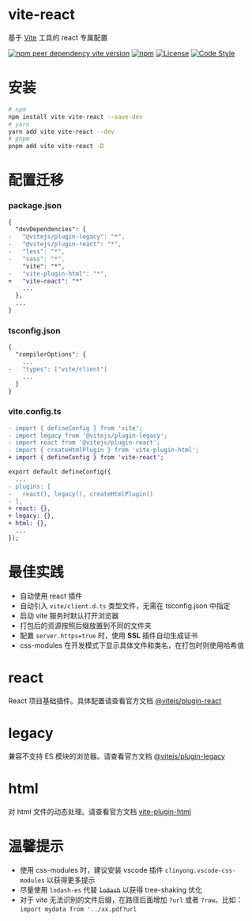 # vite-react

基于 [Vite](https://github.com/vitejs/vite) 工具的 react 专属配置

[![npm peer dependency vite version](https://img.shields.io/npm/dependency-version/vite-react/peer/vite?logo=vite)](https://github.com/vitejs/vite)
[![npm](https://img.shields.io/npm/v/vite-react?logo=npm)](https://www.npmjs.com/package/vite-react)
[![License](https://img.shields.io/github/license/geekact/vite-react?logo=open-source-initiative)](https://github.com/geekact/vite-react/blob/master/LICENSE)
[![Code Style](https://img.shields.io/badge/code_style-prettier-ff69b4.svg?logo=prettier)](https://github.com/prettier/prettier)

# 安装

```bash
# npm
npm install vite vite-react --save-dev
# yarn
yarn add vite vite-react --dev
# pnpm
pnpm add vite vite-react -D
```

# 配置迁移

### package.json

```diff
{
  "devDependencies": {
-   "@vitejs/plugin-legacy": "*",
-   "@vitejs/plugin-react": "*",
-   "less": "*",
-   "sass": "*",
    "vite": "*",
-   "vite-plugin-html": "*",
+   "vite-react": "*"
    ...
  },
  ...
}
```

### tsconfig.json

```diff
{
  "compilerOptions": {
    ...
-   "types": ["vite/client"]
    ...
  }
}
```

### vite.config.ts

```diff
- import { defineConfig } from 'vite';
- import legacy from '@vitejs/plugin-legacy';
- import react from '@vitejs/plugin-react';
- import { createHtmlPlugin } from 'vite-plugin-html';
+ import { defineConfig } from 'vite-react';

export default defineConfig({
  ...
- plugins: [
-   react(), legacy(), createHtmlPlugin()
- ],
+ react: {},
+ legacy: {},
+ html: {},
  ...
});
```

# 最佳实践

- 自动使用 react 插件
- 自动引入 `vite/client.d.ts` 类型文件，无需在 tsconfig.json 中指定
- 启动 vite 服务时默认打开浏览器
- 打包后的资源按照后缀放置到不同的文件夹
- 配置 `server.https=true` 时，使用 **SSL** 插件自动生成证书
- css-modules 在开发模式下显示具体文件和类名，在打包时则使用哈希值

# react

React 项目基础插件。具体配置请查看官方文档 [@vitejs/plugin-react](https://github.com/vitejs/vite-plugin-react/tree/main/packages/plugin-react)

# legacy

兼容不支持 ES 模块的浏览器。请查看官方文档 [@vitejs/plugin-legacy](https://github.com/vitejs/vite/tree/main/packages/plugin-legacy#options)

# html

对 html 文件的动态处理。请查看官方文档 [vite-plugin-html](https://github.com/vbenjs/vite-plugin-html#useroptions)

# 温馨提示

- 使用 css-modules 时，建议安装 vscode 插件 `clinyong.vscode-css-modules` 以获得更多提示
- 尽量使用 `lodash-es` 代替 ~~`lodash`~~ 以获得 tree-shaking 优化
- 对于 vite 无法识别的文件后缀，在路径后面增加 `?url` 或者 `?raw`。比如：`import mydata from '../xx.pdf?url`
